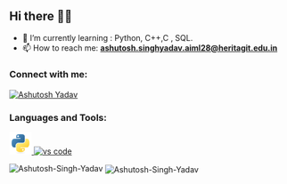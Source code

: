 ## Hi there 👋💕

- 🌱 I’m currently learning : Python, C++,C , SQL.
- 📫 How to reach me: **ashutosh.singhyadav.aiml28@heritagit.edu.in**

<h3 align="left">Connect with me:</h3>
<p align="left">
<a href="https://www.linkedin.com/in/ashutosh-singh-yadav-a40714335" target="blank"><img align="center" src="https://raw.githubusercontent.com/rahuldkjain/github-profile-readme-generator/master/src/images/icons/Social/linked-in-alt.svg" alt="Ashutosh Yadav" height="30" width="40" /></a>
</p>

<h3 align="left">Languages and Tools:</h3>
<p align="left"> 
  <a href="https://www.python.org" target="_blank" rel="noreferrer"> 
    <img src="https://raw.githubusercontent.com/devicons/devicon/master/icons/python/python-original.svg" alt="python" width="40" height="40"/> 
  </a> 
  
  <a href="https://code.visualstudio.com/" target="_blank" rel="noreferrer">
    <img src="https://www.vectorlogo.zone/logos/visualstudio_code/visualstudio_code-icon.svg" alt="vs code" width="40" height="40"/>
  </a>
</p>

<p><img align="left" src="https://github-readme-stats.vercel.app/api/top-langs?username=Ashutosh-Singh-Yadav&show_icons=true&theme=highcontrast&locale=en&layout=compact" alt="Ashutosh-Singh-Yadav" /></p>

<p>&nbsp;<img align="center" src="https://github-readme-stats.vercel.app/api?username=Ashutosh-Singh-Yadav&show_icons=true&theme=highcontrast&locale=en" alt="Ashutosh-Singh-Yadav" /></p>


